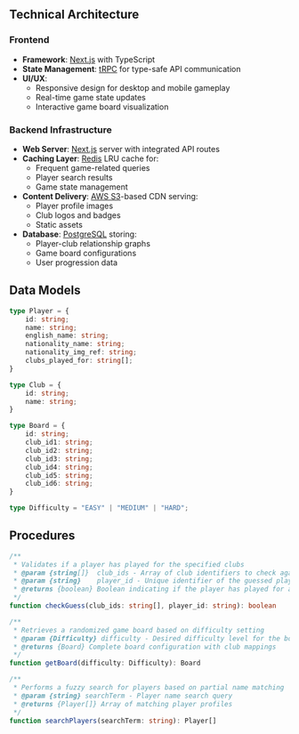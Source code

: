 ## Technical Architecture
### Frontend
- **Framework**: [Next.js](https://nextjs.org/) with TypeScript
- **State Management**: [tRPC](https://trpc.io/) for type-safe API communication
- **UI/UX**:
    - Responsive design for desktop and mobile gameplay
    - Real-time game state updates
    - Interactive game board visualization
### Backend Infrastructure
- **Web Server**: [Next.js](https://nextjs.org/) server with integrated API routes
- **Caching Layer**: [Redis](https://redis.io/) LRU cache for:
    - Frequent game-related queries
    - Player search results
    - Game state management
- **Content Delivery**: [AWS S3](https://aws.amazon.com/s3/)-based CDN serving:
    - Player profile images
    - Club logos and badges
    - Static assets
- **Database**: [PostgreSQL](https://www.postgresql.org/) storing:
    - Player-club relationship graphs
    - Game board configurations
    - User progression data

## Data Models
```ts
type Player = {
	id: string;
	name: string;
	english_name: string;
	nationality_name: string;
	nationality_img_ref: string;
	clubs_played_for: string[];
}

type Club = {
	id: string;
	name: string;
}

type Board = {
	id: string;
	club_id1: string;
	club_id2: string;
	club_id3: string;
	club_id4: string;
	club_id5: string;
	club_id6: string;
}

type Difficulty = "EASY" | "MEDIUM" | "HARD";
```

## Procedures
```typescript
/**
 * Validates if a player has played for the specified clubs
 * @param {string[]}  club_ids - Array of club identifiers to check against
 * @param {string}    player_id - Unique identifier of the guessed player
 * @returns {boolean} Boolean indicating if the player has played for all specified clubs
 */
function checkGuess(club_ids: string[], player_id: string): boolean

/**
 * Retrieves a randomized game board based on difficulty setting
 * @param {Difficulty} difficulty - Desired difficulty level for the board
 * @returns {Board} Complete board configuration with club mappings
 */
function getBoard(difficulty: Difficulty): Board

/**
 * Performs a fuzzy search for players based on partial name matching
 * @param {string} searchTerm - Player name search query
 * @returns {Player[]} Array of matching player profiles
 */
function searchPlayers(searchTerm: string): Player[]
```
